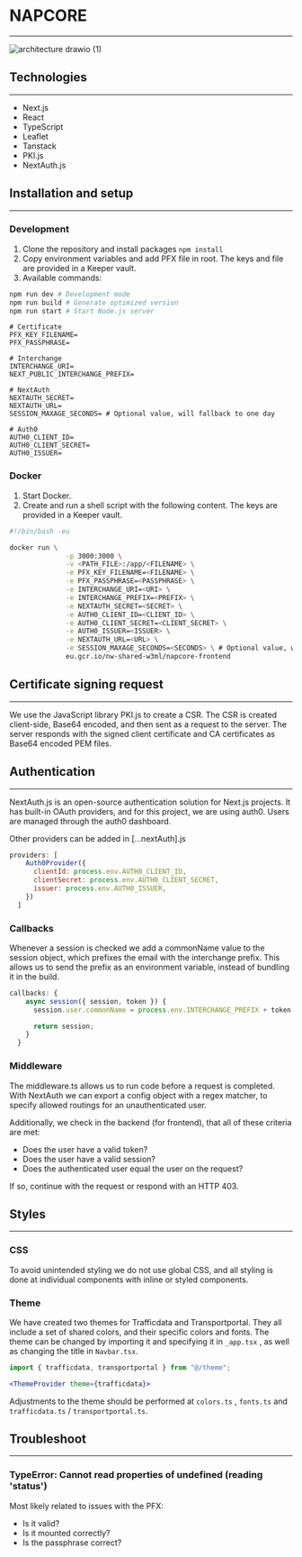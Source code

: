 # NAPCORE

---

![architecture drawio (1)](https://github.com/NordicWayInterchange/napcore-frontend/assets/127298906/88333580-19a0-4404-bb15-28c50d0304f5)

## Technologies

---

- Next.js
- React
- TypeScript
- Leaflet
- Tanstack
- PKI.js
- NextAuth.js

## Installation and setup

---

### Development

1. Clone the repository and install packages `npm install`
2. Copy environment variables and add PFX file in root. The keys and file are provided in a Keeper vault.
3. Available commands:

```bash
npm run dev # Development mode
npm run build # Generate optimized version
npm run start # Start Node.js server
```

```
# Certificate
PFX_KEY_FILENAME=
PFX_PASSPHRASE=

# Interchange
INTERCHANGE_URI=
NEXT_PUBLIC_INTERCHANGE_PREFIX=

# NextAuth
NEXTAUTH_SECRET=
NEXTAUTH_URL=
SESSION_MAXAGE_SECONDS= # Optional value, will fallback to one day

# Auth0
AUTH0_CLIENT_ID=
AUTH0_CLIENT_SECRET=
AUTH0_ISSUER=
```

### Docker

1. Start Docker.
2. Create and run a shell script with the following content. The keys are provided in a Keeper vault.

```bash
#!/bin/bash -eu

docker run \
              -p 3000:3000 \
              -v <PATH_FILE>:/app/<FILENAME> \
              -e PFX_KEY_FILENAME=<FILENAME> \
              -e PFX_PASSPHRASE=<PASSPHRASE> \
              -e INTERCHANGE_URI=<URI> \
              -e INTERCHANGE_PREFIX=<PREFIX> \
              -e NEXTAUTH_SECRET=<SECRET> \
              -e AUTH0_CLIENT_ID=<CLIENT_ID> \
              -e AUTH0_CLIENT_SECRET=<CLIENT_SECRET> \
              -e AUTH0_ISSUER=<ISSUER> \
              -e NEXTAUTH_URL=<URL> \
              -e SESSION_MAXAGE_SECONDS=<SECONDS> \ # Optional value, will fallback to one day
              eu.gcr.io/nw-shared-w3ml/napcore-frontend
```

## Certificate signing request

---

We use the JavaScript library PKI.js to create a CSR. The CSR is created client-side, Base64 encoded, and then sent as a request to the server. The server responds with the signed client certificate and CA certificates as Base64 encoded PEM files.

## Authentication

---

NextAuth.js is an open-source authentication solution for Next.js projects. It has built-in OAuth providers, and for this project, we are using auth0. Users are managed through the auth0 dashboard.

Other providers can be added in […nextAuth].js

```jsx
providers: [
    Auth0Provider({
      clientId: process.env.AUTH0_CLIENT_ID,
      clientSecret: process.env.AUTH0_CLIENT_SECRET,
      issuer: process.env.AUTH0_ISSUER,
    })
  ]
```

### Callbacks

Whenever a session is checked we add a commonName value to the session object, which prefixes the email with the interchange prefix.
This allows us to send the prefix as an environment variable, instead of bundling it in the build.

```jsx
callbacks: {
    async session({ session, token }) {
      session.user.commonName = process.env.INTERCHANGE_PREFIX + token.email;

      return session;
    }
  }
```

### Middleware

The middleware.ts allows us to run code before a request is completed. With NextAuth we can export a config object with a regex matcher, to specify allowed routings for an unauthenticated user.

Additionally, we check in the backend (for frontend), that all of these criteria are met:

- Does the user have a valid token?
- Does the user have a valid session?
- Does the authenticated user equal the user on the request?

If so, continue with the request or respond with an HTTP 403.

## Styles

---

### CSS

To avoid unintended styling we do not use global CSS, and all styling is done at individual components with inline or styled components.

### Theme

We have created two themes for Trafficdata and Transportportal. They all include a set of shared colors, and their specific colors and fonts. The theme can be changed by importing it and specifying it
in `_app.tsx` , as well as changing the title in `Navbar.tsx`.

```jsx
import { trafficdata, transportportal } from "@/theme";

<ThemeProvider theme={trafficdata}>
```

Adjustments to the theme should be performed at `colors.ts` , `fonts.ts` and `trafficdata.ts` / `transportportal.ts`.

## Troubleshoot

---

### TypeError: Cannot read properties of undefined (reading 'status')
Most likely related to issues with the PFX:
- Is it valid?
- Is it mounted correctly?
- Is the passphrase correct?